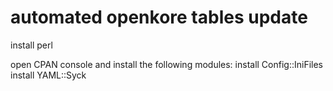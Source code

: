 # automated openkore tables update
install perl 

open CPAN console and install the following modules:
install Config::IniFiles
install YAML::Syck
